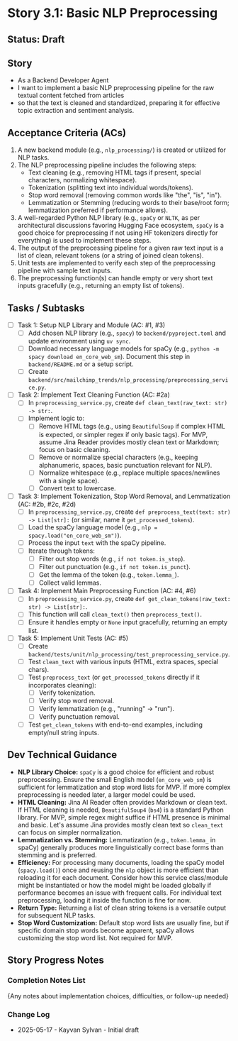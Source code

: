 # Story 3.1: Basic NLP Preprocessing

## Status: Draft

## Story

- As a Backend Developer Agent
- I want to implement a basic NLP preprocessing pipeline for the raw textual content fetched from articles
- so that the text is cleaned and standardized, preparing it for effective topic extraction and sentiment analysis.

## Acceptance Criteria (ACs)

1. A new backend module (e.g., `nlp_processing/`) is created or utilized for NLP tasks.
2. The NLP preprocessing pipeline includes the following steps:
    - Text cleaning (e.g., removing HTML tags if present, special characters, normalizing whitespace).
    - Tokenization (splitting text into individual words/tokens).
    - Stop word removal (removing common words like "the", "is", "in").
    - Lemmatization or Stemming (reducing words to their base/root form; lemmatization preferred if performance allows).
3. A well-regarded Python NLP library (e.g., `spaCy` or `NLTK`, as per architectural discussions favoring Hugging Face ecosystem, `spaCy` is a good choice for preprocessing if not using HF tokenizers directly for everything) is used to implement these steps.
4. The output of the preprocessing pipeline for a given raw text input is a list of clean, relevant tokens (or a string of joined clean tokens).
5. Unit tests are implemented to verify each step of the preprocessing pipeline with sample text inputs.
6. The preprocessing function(s) can handle empty or very short text inputs gracefully (e.g., returning an empty list of tokens).

## Tasks / Subtasks

- [ ] Task 1: Setup NLP Library and Module (AC: #1, #3)
  - [ ] Add chosen NLP library (e.g., `spacy`) to `backend/pyproject.toml` and update environment using `uv sync`.
  - [ ] Download necessary language models for spaCy (e.g., `python -m spacy download en_core_web_sm`). Document this step in `backend/README.md` or a setup script.
  - [ ] Create `backend/src/mailchimp_trends/nlp_processing/preprocessing_service.py`.
- [ ] Task 2: Implement Text Cleaning Function (AC: #2a)
  - [ ] In `preprocessing_service.py`, create `def clean_text(raw_text: str) -> str:`.
  - [ ] Implement logic to:
    - [ ] Remove HTML tags (e.g., using `BeautifulSoup` if complex HTML is expected, or simpler regex if only basic tags). For MVP, assume Jina Reader provides mostly clean text or Markdown; focus on basic cleaning.
    - [ ] Remove or normalize special characters (e.g., keeping alphanumeric, spaces, basic punctuation relevant for NLP).
    - [ ] Normalize whitespace (e.g., replace multiple spaces/newlines with a single space).
    - [ ] Convert text to lowercase.
- [ ] Task 3: Implement Tokenization, Stop Word Removal, and Lemmatization (AC: #2b, #2c, #2d)
  - [ ] In `preprocessing_service.py`, create `def preprocess_text(text: str) -> List[str]:` (or similar, name it `get_processed_tokens`).
  - [ ] Load the spaCy language model (e.g., `nlp = spacy.load("en_core_web_sm")`).
  - [ ] Process the input `text` with the spaCy pipeline.
  - [ ] Iterate through tokens:
    - [ ] Filter out stop words (e.g., `if not token.is_stop`).
    - [ ] Filter out punctuation (e.g., `if not token.is_punct`).
    - [ ] Get the lemma of the token (e.g., `token.lemma_`).
    - [ ] Collect valid lemmas.
- [ ] Task 4: Implement Main Preprocessing Function (AC: #4, #6)
  - [ ] In `preprocessing_service.py`, create `def get_clean_tokens(raw_text: str) -> List[str]:`.
  - [ ] This function will call `clean_text()` then `preprocess_text()`.
  - [ ] Ensure it handles empty or `None` input gracefully, returning an empty list.
- [ ] Task 5: Implement Unit Tests (AC: #5)
  - [ ] Create `backend/tests/unit/nlp_processing/test_preprocessing_service.py`.
  - [ ] Test `clean_text` with various inputs (HTML, extra spaces, special chars).
  - [ ] Test `preprocess_text` (or `get_processed_tokens` directly if it incorporates cleaning):
    - [ ] Verify tokenization.
    - [ ] Verify stop word removal.
    - [ ] Verify lemmatization (e.g., "running" -> "run").
    - [ ] Verify punctuation removal.
  - [ ] Test `get_clean_tokens` with end-to-end examples, including empty/null string inputs.

## Dev Technical Guidance

- **NLP Library Choice:** `spaCy` is a good choice for efficient and robust preprocessing. Ensure the small English model (`en_core_web_sm`) is sufficient for lemmatization and stop word lists for MVP. If more complex preprocessing is needed later, a larger model could be used.
- **HTML Cleaning:** Jina AI Reader often provides Markdown or clean text. If HTML cleaning is needed, `BeautifulSoup4` (`bs4`) is a standard Python library. For MVP, simple regex might suffice if HTML presence is minimal and basic. Let's assume Jina provides mostly clean text so `clean_text` can focus on simpler normalization.
- **Lemmatization vs. Stemming:** Lemmatization (e.g., `token.lemma_` in spaCy) generally produces more linguistically correct base forms than stemming and is preferred.
- **Efficiency:** For processing many documents, loading the spaCy model (`spacy.load()`) once and reusing the `nlp` object is more efficient than reloading it for each document. Consider how this service class/module might be instantiated or how the model might be loaded globally if performance becomes an issue with frequent calls. For individual text preprocessing, loading it inside the function is fine for now.
- **Return Type:** Returning a list of clean string tokens is a versatile output for subsequent NLP tasks.
- **Stop Word Customization:** Default stop word lists are usually fine, but if specific domain stop words become apparent, spaCy allows customizing the stop word list. Not required for MVP.

## Story Progress Notes

### Completion Notes List

{Any notes about implementation choices, difficulties, or follow-up needed}

### Change Log

- 2025-05-17 - Kayvan Sylvan - Initial draft
